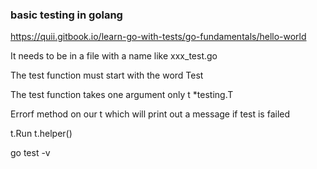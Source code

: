 ### basic testing in golang

https://quii.gitbook.io/learn-go-with-tests/go-fundamentals/hello-world


It needs to be in a file with a name like xxx_test.go

The test function must start with the word Test

The test function takes one argument only t *testing.T

Errorf method on our t which will print out a message if test is failed

t.Run
t.helper()

go test -v